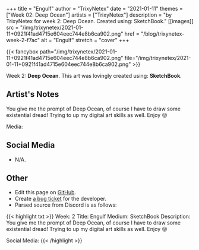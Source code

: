 +++
title =       "Engulf"
author =      "TrixyNetex"
date =        "2021-01-11"
themes =      ["Week 02: Deep Ocean"]
artists =     ["TrixyNetex"]
description = "by TrixyNetex for week 2: Deep Ocean. Created using: SketchBook."
[[images]]
              src = "/img/trixynetex/2021-01-11+0921f41ad4715e604eec744e8b6ca902.png"
              href = "/blog/trixynetex-week-2-f7ac"
              alt = "Engulf"
              stretch = "cover"
+++


{{< fancybox path="/img/trixynetex/2021-01-11+0921f41ad4715e604eec744e8b6ca902.png" file="/img/trixynetex/2021-01-11+0921f41ad4715e604eec744e8b6ca902.png" >}}


Week 2: **Deep Ocean**. This art was lovingly created using: **SketchBook**.

## Artist's Notes

You give me the prompt of Deep Ocean, of course I have to draw some existential dread! Trying to up my digital art skills as well. Enjoy 😛

Media:

## Social Media

- N/A.

## Other

- Edit this page on [GitHub](https://github.com/teaminkling/web-refresh/edit/main/blog/content/blog/trixynetex-week-2-f7ac.md).
- Create [a bug ticket](https://github.com/teaminkling/web-refresh/issues/new?assignees=&labels=bug&template=problem-report.md&title=) for the developer.
- Parsed source from Discord is as follows:

{{< highlight txt >}}
Week: 2
Title: Engulf
Medium: SketchBook 
Description: You give me the prompt of Deep Ocean, of course I have to draw some existential dread! Trying to up my digital art skills as well. Enjoy 😛

Social Media:
{{< /highlight >}}